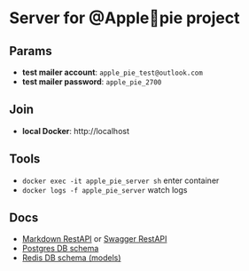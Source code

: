 # Server for @Apple🥧pie project

## Params

 * **test mailer account**: `apple_pie_test@outlook.com`
 * **test mailer password**: `apple_pie_2700`

## Join

 * **local Docker**: http://localhost

## Tools

 * `docker exec -it apple_pie_server sh` enter container
 * `docker logs -f apple_pie_server` watch logs

## Docs

 * [Markdown RestAPI](./API_DOC.md) or [Swagger RestAPI](http://localhost/api/docs)   
 * [Postgres DB schema](../postgres/SCHEMA_DOC.md)    
 * [Redis DB schema (models)](../redis/SCHEMA_DOC.md)    
